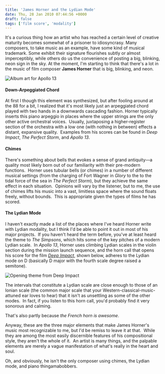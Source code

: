 ```yaml
---
title: 'James Horner and the Lydian Mode'
date: Thu, 28 Jan 2010 07:44:56 +0000
draft: false
tags: ['film score', 'modality']
---
```


It's a curious thing how an artist who has reached a certain level of creative maturity becomes somewhat of a prisoner to idiosyncrasy. Many composers, to take music as an example, have some kind of musical trademark. Some exhibit their signature flourishes subtly or almost imperceptibly, while others do us the convenience of posting a big, blinking, neon sign in the sky. At the moment, I'm starting to think that there's a lot in the music of film composer **James Horner** that is big, blinking, and neon.

![Album art for Apollo 13](https://alexchao-blog-media.s3.amazonaws.com/2010/apollo13.jpeg "Apollo 13")

#### Down-Arpeggiated Chord

At first I though this element was synthesized, but after fooling around at the 88 for a bit, I realized that it's most likely just an arpeggiated chord played with two hands in a downwards cascading fashion. Horner typically inserts this piano arpeggio in places where the upper strings are the only other active orchestral voices.  Usually, juxtaposing a higher-register section of the orchestra with a low one (with nothing in between) effects a distant, expansive quality.  Examples from his scores can be found in _Deep Impact_, _The Perfect Storm_, and _Apollo 13_.

#### Chimes

There's something about bells that evokes a sense of grand antiquity—a quality most likely born out of our familiarity with their pre-modern functions.  Horner uses tubular bells (or chimes) in a number of different musical settings (from the charging of Fort Wagner in _Glory_ to the to the tidal force of the sea in _The Perfect Storm_), but they achieve the same effect in each situation.  Opinions will vary by the listener, but to me, the use of chimes lifts his music into a vast, limitless space where the sound floats freely, without bounds.  This is appropriate given the types of films he has scored.

#### The Lydian Mode

I haven't exactly made a list of the places where I've heard Horner write with Lydian modality, but I think I'd be able to point it out in most of his major projects.  If you haven't heard the term before, you've at least heard the theme to _The Simpsons_, which hits some of the key pitches of a modern Lydian scale.  In _Apollo 13_, Horner uses climbing Lydian scales in the violin section during the mission launch sequence, and the horn call that opens his score for the film _[Deep Impact](http://www.lala.com/#album/504684633477487350/ "Deep Impact at Lala")_, shown below, adheres to the Lydian mode on D (basically D major with the fourth scale degree raised a semitone).

![Opening theme from Deep Impact](https://alexchao-blog-media.s3.amazonaws.com/2021/07/15e17-horner-deepimpact.jpg "Opening horn call from Deep Impact")

The intervals that constitute a Lydian scale are close enough to those of an Ionian scale (the common major scale that your Western-classical-music-attuned ear loves to hear) that it isn't as unsettling as some of the other modes.  In fact, if you listen to this horn call, you'd probably find it very sonorous and calming.

That's also partly because _the French horn is awesome_.

Anyway, these are the three major elements that make James Horner's music most recognizable to me, but I'd be remiss to leave it at that.  While they are among the most easily discernible features of his compositional style, they aren't the whole of it.  An artist is many things, and the palpable elements are merely a vague manifestation of what's really in the heart and soul.

Oh, and obviously, he isn't the only composer using chimes, the Lydian mode, and piano thingamabobbers.
